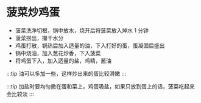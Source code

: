 # 菠菜炒鸡蛋

- 菠菜洗净切根，锅中放水，烧开后将菠菜放入焯水 1 分钟
- 菠菜捞出，攥干水分
- 鸡蛋打散，锅热后加入适量的油，下入打好的蛋，蛋凝固后盛出
- 锅中烧油，加入葱花炒香，下入菠菜
- 将鸡蛋下入，加入适量的盐，鸡精，酱油

:::tip
油可以多加一些，这样炒出来的蛋比较滑嫩
:::

:::tip
加盐时要均匀撒在蛋和菜上，鸡蛋吸盐，如果只放到蛋上的话，菠菜吃起来会比较淡
:::
